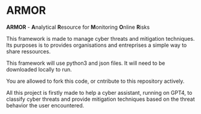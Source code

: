 # ARMOR
**ARMOR** - **A**nalytical **R**esource for **M**onitoring **O**nline **R**isks

This framework is made to manage cyber threats and mitigation techniques.
Its purposes is to provides organisations and entreprises a simple way to share ressources.

This framework will use python3 and json files.
It will need to be downloaded locally to run.

You are allowed to fork this code, or cntribute to this repository actively.

All this project is firstly made to help a cyber assistant, running on GPT4, to classify cyber threats and provide mitigation techniques based on the threat behavior the user encountered.
